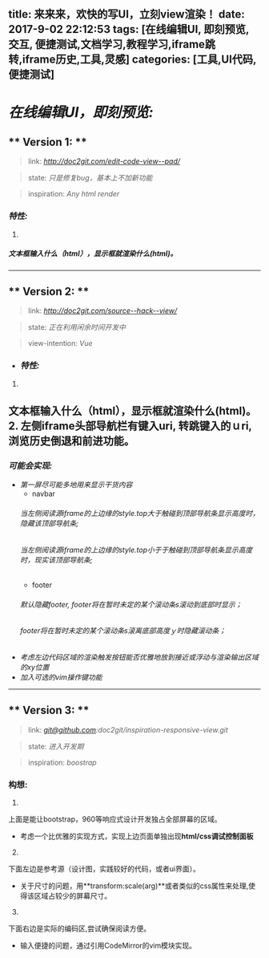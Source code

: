 title: 来来来，欢快的写UI，立刻view渲染！
date: 2017-9-02 22:12:53
tags: [在线编辑UI, 即刻预览, 交互, 便捷测试,文档学习,教程学习,iframe跳转,iframe历史,工具,灵感]
categories: [工具,UI代码, 便捷测试]
---
# *在线编辑UI，即刻预览:*

## ** Version 1: ** 
  
  > link: *http://doc2git.com/edit-code-view--pad/*
  
  > state: *只是修复bug，基本上不加新功能*
  
  > inspiration: *Any html render*
  
### *特性:*
1. 
##### 文本框输入什么（html），显示框就渲染什么(html)。


---


## ** Version 2: ** 
  
  > link: *http://doc2git.com/source--hack--view/*
  
  > state: *正在利用闲余时间开发中*
  
  > view-intention: *Vue*
 
+ ### *特性:*
1. 
文本框输入什么（html），显示框就渲染什么(html)。
2. 
左侧iframe头部导航栏有键入uri, 转跳键入的ｕri, 浏览历史倒退和前进功能。
--- 
### *可能会实现:*
  + *第一屏尽可能多地用来显示干货内容*
    - navbar
    ###### 当左侧阅读源iframe的上边缘的style.top大于触碰到顶部导航条显示高度时，隐藏该顶部导航条;
    ###### 当左侧阅读源iframe的上边缘的style.top小于于触碰到顶部导航条显示高度时，现实该顶部导航条;
    - footer
    ###### 默认隐藏footer, footer将在暂时未定的某个滚动条s滚动到底部时显示；
    ###### footer将在暂时未定的某个滚动条s滚离底部高度ｙ时隐藏滚动条；
  + *考虑左边代码区域的渲染触发按钮能否优雅地放到接近或浮动与渲染输出区域的xy位置*
  + *加入可选的vim操作键功能*
---
## ** Version 3: **
  
  > link: *git@github.com:doc2git/inspiration-responsive-view.git*
  
  > state: *进入开发期*
  
  > inspiration: *boostrap*

### 构想:
1. 
上面是能让bootstrap，960等响应式设计开发独占全部屏幕的区域。
  + 考虑一个比优雅的实现方式，实现上边页面单独出现**html/css调试控制面板**
2. 
下面左边是参考源（设计图，实践较好的代码，或者ui界面）。
  + 关于尺寸的问题，用**transform:scale(arg)**或者类似的css属性来处理,使得该区域占较少的屏幕尺寸。
3. 
下面右边是实际的编码区,尝试确保阅读方便。
  + 输入便捷的问题，通过引用CodeMirror的vim模块实现。
　

  
  

